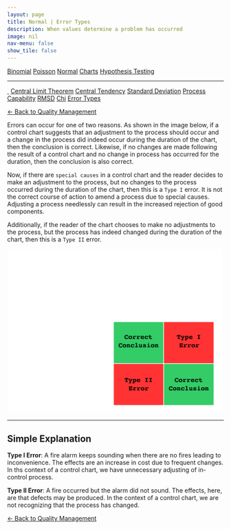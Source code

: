```yaml
---
layout: page
title: Normal | Error Types
description: When values determine a problem has occurred
image: nil
nav-menu: false
show_tile: false
---
```


<a href="../binomial.html" class="button small">Binomial</a>
<a href="../poisson.html" class="button small">Poisson</a>
<a href="./" class="button special small">Normal</a>
<a href="../charts" class="button small">Charts</a>
<a href="../hypothesis-testing.html" class="button small">Hypothesis Testing</a>

<hr />

<a href="./" style="border-bottom: none;"><i class="icon fa-home">&nbsp;</i></a>
<a href="central-limit-theorem.html" class="button small">Central Limit Theorem</a>
<a href="central-tendency.html" class="button small">Central Tendency</a>
<a href="standard-deviation.html" class="button small">Standard Deviation</a>
<a href="process-capability.html" class="button small">Process Capability</a>
<a href="rmsd.html" class="button small">RMSD</a>
<a href="chi.html" class="button small">Chi</a>
<a href="error-types.html" class="button special small">Error Types</a>

<a href="/quality-management">&#x2190; Back to Quality Management</a>

Errors can occur for one of two reasons.  As shown in the image below, if a control chart suggests that an adjustment to the process should occur and a change in the process did indeed occur during the duration of the chart, then the conclusion is correct.  Likewise, if no changes are made following the result of a control chart and no change in process has occurred for the duration, then the conclusion is also correct.

Now, if there are <code>special causes</code> in a control chart and the reader decides to make an adjustment to the process, but no changes to the process occurred during the duration of the chart, then this is a <code>Type I</code> error.  It is not the correct course of action to amend a process due to special causes.  Adjusting a process needlessly can result in the increased rejection of good components.

Additionally, if the reader of the chart chooses to make no adjustments to the process, but the process has indeed changed during the duration of the chart, then this is a <code>Type II</code> error.

<img src="/assets/images/errors.png" width="500" />

----

## Simple Explanation

<b>Type I Error</b>: A fire alarm keeps sounding when there are no fires leading to inconvenience.  The effects are an increase in cost due to frequent changes.  In ths context of a control chart, we have unnecessary adjusting of in-control process.

<b>Type II Error</b>: A fire occurred but the alarm did not sound.  The effects, here, are that defects may be produced.  In the context of a control chart, we are not recognizing that the process has changed.

<a href="/quality-management">&#x2190; Back to Quality Management</a>
